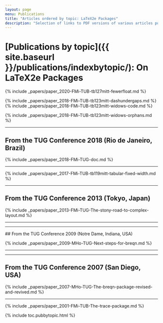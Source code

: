 ```yaml
---
layout: page
menu: Publications
title: "Articles ordered by topic: LaTeX2e Packages"
description: "Selection of links to PDF versions of various articles published by the LaTeX3 project and links to videos of their conference presentations ordered by major topics."
---
```


# [Publications by topic]({{ site.baseurl }}/publications/indexbytopic/): On LaTeX2e Packages



{% include _papers/paper_2020-FMi-TUB-tb127mitt-fewerfloat.md  %}

{% include _papers/paper_2018-FMi-TUB-tb123mitt-dashundergaps.md  %}
{% include _papers/paper_2018-FMi-TUB-tb123mitt-widows-code.md  %}


{% include _papers/paper_2018-FMi-TUB-tb123mitt-widows-orphans.md  %}



<hr class="conference-start">

## From the TUG Conference 2018 (Rio de Janeiro, Brazil)
{% include _papers/paper_2018-FMi-TUG-doc.md %}

<hr class="conference-end">



{% include _papers/paper_2017-FMi-TUB-tb119mitt-tabular-fixed-width.md %}



<hr class="conference-start">

## From the TUG Conference 2013  (Tokyo, Japan)

{% include _papers/paper_2013-FMi-TUG-The-stony-road-to-complex-layout.md %}

<hr class="conference-end">



<hr class="conference-start">
## From the TUG Conference 2009  (Notre Dame, Indiana, USA)

{% include _papers/paper_2009-MHo-TUG-Next-steps-for-breqn.md %}

<hr class="conference-end">



<hr class="conference-start">

## From the TUG Conference 2007  (San Diego, USA)

{% include _papers/paper_2007-MHo-TUG-The-breqn-package-revised-and-revived.md %}

<hr class="conference-end">


{% include _papers/paper_2001-FMi-TUB-The-trace-package.md %}

<div class="row">{% include toc.pubbytopic.html %}</div>
<div id="div_vgwpixel"></div>
